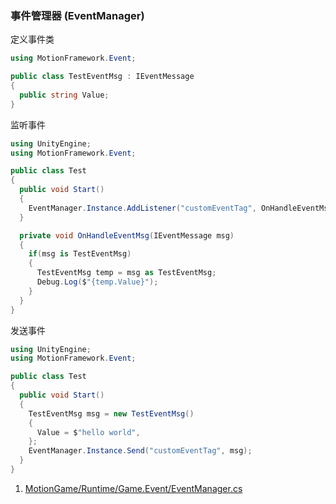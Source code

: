 ### 事件管理器 (EventManager)

定义事件类
```C#
using MotionFramework.Event;

public class TestEventMsg : IEventMessage
{
  public string Value;
}
```

监听事件
```C#
using UnityEngine;
using MotionFramework.Event;

public class Test
{
  public void Start()
  {
    EventManager.Instance.AddListener("customEventTag", OnHandleEventMsg);
  }

  private void OnHandleEventMsg(IEventMessage msg)
  {
    if(msg is TestEventMsg)
    {
      TestEventMsg temp = msg as TestEventMsg;
      Debug.Log($"{temp.Value}");
    }
  }
}
```

发送事件
```C#
using UnityEngine;
using MotionFramework.Event;

public class Test
{
  public void Start()
  {
    TestEventMsg msg = new TestEventMsg()
    {
      Value = $"hello world",
    };
    EventManager.Instance.Send("customEventTag", msg);
  }
}
```

1. [MotionGame/Runtime/Game.Event/EventManager.cs](https://github.com/gmhevinci/MotionFramework/blob/master/Assets/MotionGame/Runtime/Game.Event/EventManager.cs)